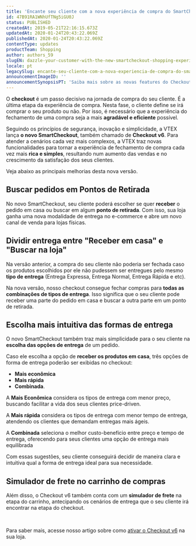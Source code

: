 ```yaml
---
title: 'Encante seu cliente com a nova experiência de compra do SmartCheckout'
id: 47B91RA1WNhUfTNg5iGU0J
status: PUBLISHED
createdAt: 2019-05-21T22:16:15.673Z
updatedAt: 2020-01-24T20:43:22.069Z
publishedAt: 2020-01-24T20:43:22.069Z
contentType: updates
productTeam: Shopping
author: authors_59
slugEN: dazzle-your-customer-with-the-new-smartcheckout-shopping-experience
locale: pt
legacySlug: encante-seu-cliente-com-a-nova-experiencia-de-compra-do-smartcheckout
announcementImageID: ''
announcementSynopsisPT: 'Saiba mais sobre as novas features do Checkout v6'
---
```


O **checkout** é um passo decisivo na jornada de compra do seu cliente. É a última etapa da experiência de compra. Nesta fase, o cliente define se irá comprar o seu produto ou não. Por isso, é necessário que a experiência do fechamento de uma compra seja a mais **agradável e eficiente** possível.

Seguindo os princípios de segurança, inovação e simplicidade, a VTEX lança **o novo SmartCheckout**, também chamado de **Checkout v6**. Para atender a cenários cada vez mais complexos, a VTEX traz novas funcionalidades para tornar a experiência de fechamento de compra cada vez mais **rica e simples**, resultando num aumento das vendas e no crescimento da satisfação dos seus clientes.

Veja abaixo as principais melhorias desta nova versão.

## Buscar pedidos em Pontos de Retirada

No novo SmartCheckout, seu cliente poderá escolher se quer **receber** o pedido em casa ou buscar em algum **ponto de retirada**. Com isso, sua loja ganha uma nova modalidade de entrega no e-commerce e abre um novo canal de venda para lojas físicas.

## Dividir entrega entre "Receber em casa" e "Buscar na loja"

Na versão anterior, a compra do seu cliente não poderia ser fechada caso os produtos escolhidos por ele  não pudessem ser entregues pelo mesmo **tipo de entrega** (Entrega Expressa, Entrega Normal, Entrega Rápida e etc).

Na nova versão, nosso checkout consegue fechar compras para **todas as combinações de tipos de entrega**. Isso significa que o seu cliente pode receber uma parte do pedido em casa e buscar a outra parte em um ponto de retirada.

## Escolha mais intuitiva das formas de entrega

O novo SmartCheckout também traz mais simplicidade para o seu cliente na **escolha das opções de entrega** de um pedido.

Caso ele escolha a opção de **receber os produtos em casa**, três opções de forma de entrega poderão ser exibidas no checkout:

- **Mais econômica**
- **Mais rápida**
- **Combinada**.

A **Mais Econômica** considera os tipos de entrega com menor preço, buscando facilitar a vida dos seus clientes price-driven.

A **Mais rápida** considera os tipos de entrega com menor tempo de entrega, atendendo os clientes que demandam entregas mais ágeis.

A **Combinada** seleciona o melhor custo-benefício entre preço e tempo de entrega, oferecendo para seus clientes uma opção de entrega mais equilibrada

Com essas sugestões, seu cliente conseguirá decidir de maneira clara e intuitiva qual a forma de entrega ideal para sua necessidade.

## Simulador de frete no carrinho de compras

Além disso, o Checkout v6 também conta com um **simulador de frete** na etapa do carrinho, antecipando os cenários de entrega que o seu cliente irá encontrar na etapa do checkout.

<br>

Para saber mais, acesse nosso artigo sobre como [ativar o Checkout v6](/tutorial/ativar-o-checkout-v6--7qVqv3ptRvpVVplrvg8ruH) na sua loja.
